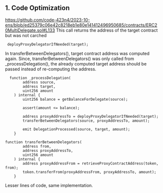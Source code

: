 ## 1. Code Optimization
https://github.com/code-423n4/2023-10-ens/blob/ed25379c06e42c8218eb1e80e141412496950685/contracts/ERC20MultiDelegate.sol#L133
This call returns the address of the target contract but was not carched
``` solidity 
 deployProxyDelegatorIfNeeded(target);
```

In transferBetweenDelegators(), target contract address was computed again. Since,  transferBetweenDelegators() was only called from  _processDelegation(), the already computed target address should be passed instead of re-computing the address.

``` solidity
  function _processDelegation(
        address source,
        address target,
        uint256 amount
    ) internal {
        uint256 balance = getBalanceForDelegate(source);

        assert(amount <= balance);

        address proxyAddressTo = deployProxyDelegatorIfNeeded(target);
        transferBetweenDelegators(source, proxyAddressTo, amount);

        emit DelegationProcessed(source, target, amount);
    }
```

``` solidity
function transferBetweenDelegators(
        address from,
        address proxyAddressTo,
        uint256 amount
    ) internal {
        address proxyAddressFrom = retrieveProxyContractAddress(token, from);
        token.transferFrom(proxyAddressFrom, proxyAddressTo, amount);
    }
```
Lesser lines of code, same implementation.

